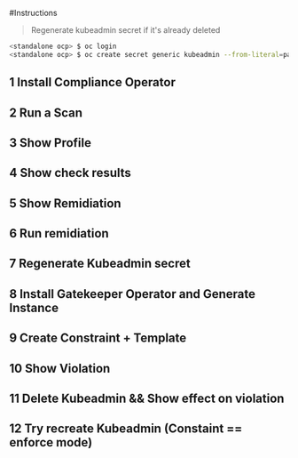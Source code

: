 #Instructions

> Regenerate kubeadmin secret if it's already deleted

```bash
<standalone ocp> $ oc login
<standalone ocp> $ oc create secret generic kubeadmin --from-literal=password=lol -n kube-system 
```

## 1 Install Compliance Operator


## 2 Run a Scan


## 3 Show Profile


## 4 Show check results


## 5 Show Remidiation


## 6 Run remidiation


## 7 Regenerate Kubeadmin secret


## 8 Install Gatekeeper Operator and Generate Instance


## 9 Create Constraint + Template


## 10 Show Violation


## 11 Delete Kubeadmin && Show effect on violation


## 12 Try recreate Kubeadmin (Constaint == enforce mode)



